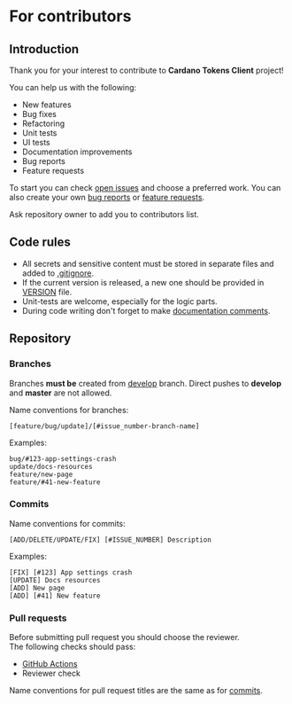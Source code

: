 # For contributors

## Introduction

Thank you for your interest to contribute to **Cardano Tokens Client** project!

You can help us with the following:
- New features
- Bug fixes
- Refactoring
- Unit tests
- UI tests
- Documentation improvements
- Bug reports
- Feature requests

To start you can check [open issues](https://github.com/intellisoftalpin/CardanoTokensClient/issues) and 
choose a preferred work. You can also create your own
[bug reports](https://github.com/intellisoftalpin/CardanoTokensClient/issues/new?assignees=&labels=bug&template=bug_report.md&title=) 
or [feature requests](https://github.com/intellisoftalpin/CardanoTokensClient/issues/new?assignees=&labels=feature&template=feature_request.md&title=).

Ask repository owner to add you to contributors list.

## Code rules

- All secrets and sensitive content must be stored in separate files and added to [.gitignore](https://github.com/intellisoftalpin/CardanoTokensClient/blob/main/.gitignore).
- If the current version is released, a new one should be provided in [VERSION](https://github.com/intellisoftalpin/CardanoTokensClient/blob/develop/VERSION) file.
- Unit-tests are welcome, especially for the logic parts.
- During code writing don't forget to make [documentation comments](https://dart.dev/effective-dart/documentation).

## Repository

### Branches

Branches **must be** created from [develop](https://github.com/intellisoftalpin/CardanoTokensClient/tree/develop) branch. 
Direct pushes to **develop** and **master** are not allowed.

Name conventions for branches:

```
[feature/bug/update]/[#issue_number-branch-name]
```

Examples:

```
bug/#123-app-settings-crash
update/docs-resources
feature/new-page
feature/#41-new-feature
```

### Commits

Name conventions for commits:

```
[ADD/DELETE/UPDATE/FIX] [#ISSUE_NUMBER] Description
```

Examples:

```
[FIX] [#123] App settings crash
[UPDATE] Docs resources
[ADD] New page
[ADD] [#41] New feature
```

### Pull requests

Before submitting pull request you should choose the reviewer.  
The following checks should pass:

- [GitHub Actions](https://github.com/intellisoftalpin/CardanoTokensClient/actions)
- Reviewer check

Name conventions for pull request titles are the same as for [commits](#commits).
